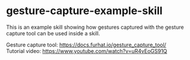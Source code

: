 # gesture-capture-example-skill

This is an example skill showing how gestures captured with the gesture capture tool can be used inside a skill.

Gesture capture tool: https://docs.furhat.io/gesture_capture_tool/  
Tutorial video: https://www.youtube.com/watch?v=uR4vEoGS91Q  

